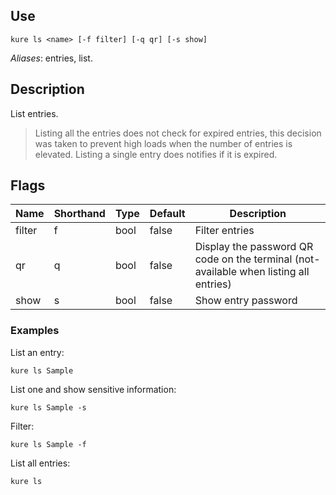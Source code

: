 ## Use

`kure ls <name> [-f filter] [-q qr] [-s show]`

*Aliases*: entries, list.

## Description

List entries.

> Listing all the entries does not check for expired entries, this decision was taken to prevent high loads when the number of entries is elevated. Listing a single entry does notifies if it is expired.

## Flags 

|  Name     | Shorthand |     Type      |    Default    |                                  Description                                         	|
|-----------|-----------|---------------|---------------|---------------------------------------------------------------------------------------|
| filter    | f         | bool          | false         | Filter entries                                                                       	|
| qr        | q         | bool          | false         | Display the password QR code on the terminal (not-available when listing all entries)	|
| show      | s         | bool          | false         | Show entry password                                                                  	|

### Examples

List an entry:
```
kure ls Sample
```

List one and show sensitive information:
```
kure ls Sample -s
```

Filter:
```
kure ls Sample -f
```

List all entries:
```
kure ls
```
